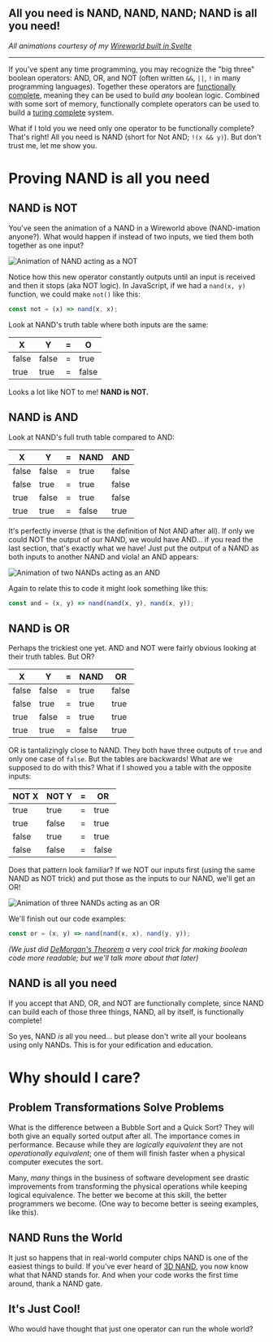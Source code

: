 ## All you need is NAND, NAND, NAND; NAND is all you need!

_All animations courtesy of my [Wireworld built in Svelte](https://dev.to/kallmanation/wireworld-svelte-edition-1lgj)_

---

If you've spent any time programming, you may recognize the "big three" boolean operators: AND, OR, and NOT (often written `&&`, `||`, `!` in many programming languages). Together these operators are [functionally complete](https://en.wikipedia.org/wiki/Functional_completeness), meaning they can be used to build _any_ boolean logic. Combined with some sort of memory, functionally complete operators can be used to build a [turing complete](https://en.wikipedia.org/wiki/Turing_completeness) system.

What if I told you we need only one operator to be functionally complete? That's right! All you need is NAND (short for Not AND; `!(x && y)`). But don't trust me, let me show you.

# Proving NAND is all you need

## NAND is NOT

You've seen the animation of a NAND in a Wireworld above (NAND-imation anyone?). What would happen if instead of two inputs, we tied them both together as one input?

![Animation of NAND acting as a NOT](https://cdn.hashnode.com/res/hashnode/image/upload/v1643054538294/mRP85DZX1.gif)

Notice how this new operator constantly outputs until an input is received and then it stops (aka NOT logic). In JavaScript, if we had a `nand(x, y)` function, we could make `not()` like this:

```js
const not = (x) => nand(x, x);
```

Look at NAND's truth table where both inputs are the same:

|  X    |  Y    | = |  O    |
| ----- | ----- |---| ----- |
| false | false | = | true  |
| true  | true  | = | false |

Looks a lot like NOT to me! **NAND is NOT.**

## NAND is AND

Look at NAND's full truth table compared to AND:

|  X    |  Y    | = | NAND  | AND   |
| ----- | ----- |---| ----- | ----- |
| false | false | = | true  | false |
| false | true  | = | true  | false |
| true  | false | = | true  | false |
| true  | true  | = | false | true  |

It's perfectly inverse (that is the definition of Not AND after all). If only we could NOT the output of our NAND, we would have AND... if you read the last section, that's exactly what we have! Just put the output of a NAND as both inputs to another NAND and viola! an AND appears:

![Animation of two NANDs acting as an AND](https://cdn.hashnode.com/res/hashnode/image/upload/v1643054540926/Waml3hExF.gif)

Again to relate this to code it might look something like this:

```js
const and = (x, y) => nand(nand(x, y), nand(x, y));
```

## NAND is OR

Perhaps the trickiest one yet. AND and NOT were fairly obvious looking at their truth tables. But OR?

|  X    |  Y    | = | NAND  | OR    |
| ----- | ----- |---| ----- | ----- |
| false | false | = | true  | false |
| false | true  | = | true  | true  |
| true  | false | = | true  | true  |
| true  | true  | = | false | true  |

OR is tantalizingly close to NAND. They both have three outputs of `true` and only one case of `false`. But the tables are backwards! What are we supposed to do with this? What if I showed you a table with the opposite inputs:

| NOT X | NOT Y | = | OR    |
| ----- | ----- |---| ----- |
| true  | true  | = | true  |
| true  | false | = | true  |
| false | true  | = | true  |
| false | false | = | false |

Does that pattern look familiar? If we NOT our inputs first (using the same NAND as NOT trick) and put those as the inputs to our NAND, we'll get an OR!

![Animation of three NANDs acting as an OR](https://cdn.hashnode.com/res/hashnode/image/upload/v1643054545343/Df9kJsGDz.gif)

We'll finish out our code examples:

```js
const or = (x, y) => nand(nand(x, x), nand(y, y));
```

_(We just did [DeMorgan's Theorem](https://en.wikipedia.org/wiki/De_Morgan's_laws) a_ very _cool trick for making boolean code more readable; but we'll talk more about that later)_

## NAND is all you need

If you accept that AND, OR, and NOT are functionally complete, since NAND can build each of those three things, NAND, all by itself, is functionally complete!

So yes, NAND _is_ all you need... but please don't write all your booleans using only NANDs. This is for your edification and education.

# Why should I care?

## Problem Transformations Solve Problems

What is the difference between a Bubble Sort and a Quick Sort? They will both give an equally sorted output after all. The importance comes in performance. Because while they are _logically equivalent_ they are not _operationally equivalent_; one of them will finish faster when a physical computer executes the sort.

Many, _many_ things in the business of software development see drastic improvements from transforming the physical operations while keeping logical equivalence. The better we become at this skill, the better programmers we become. (One way to become better is seeing examples, like this).

## NAND Runs the World

It just so happens that in real-world computer chips NAND is one of the easiest things to build. If you've ever heard of [3D NAND](https://searchstorage.techtarget.com/definition/3D-NAND-flash), you now know what that NAND stands for. And when your code works the first time around, thank a NAND gate.

## It's Just Cool!

Who would have thought that just one operator can run the whole world?